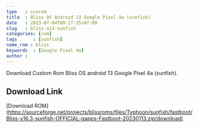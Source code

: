 ```yaml
---
type   : cusrom
title  : Bliss OS Android 13 Google Pixel 4a (sunfish)
date   : 2023-07-04T09:17:35+07:00
slug   : bliss-a13-sunfish
categories: [rom]
tags      : [sunfish]
name_rom : bliss
keywords  : [Google Pixel 4a]
author : 
---
```


Download Custom Rom Bliss OS android 13 Google Pixel 4a (sunfish).


## Download Link
[Download ROM](https://sourceforge.net/projects/blissroms/files/Typhoon/sunfish/fastboot/Bliss-v16.3-sunfish-OFFICIAL-gapps-Fastboot-20230113.zip/download(
